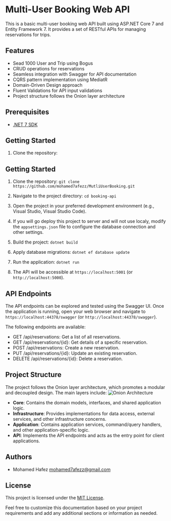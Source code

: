 # Multi-User Booking Web API

This is a basic multi-user booking web API built using ASP.NET Core 7 and Entity Framework 7. It provides a set of RESTful APIs for managing reservations for trips.

## Features

- Sead 1000 User and Trip using Bogus
- CRUD operations for reservations
- Seamless integration with Swagger for API documentation
- CQRS pattern implementation using MediatR
- Domain-Driven Design approach
- Fluent Validations for API input validations
- Project structure follows the Onion layer architecture

## Prerequisites

- [.NET 7 SDK](https://dotnet.microsoft.com/download/dotnet/7.0)

## Getting Started

1. Clone the repository:

## Getting Started

1. Clone the repository: 
`git clone https://github.com/mohamed7afezz/MutliUserBooking.git`

2. Navigate to the project directory:
`cd booking-api`

3. Open the project in your preferred development environment (e.g., Visual Studio, Visual Studio Code).

4. If you will go deploy this project to server and will not use localy, modify the `appsettings.json` file to configure the database connection and other settings.

5. Build the project:
`dotnet build`

6. Apply database migrations:
`dotnet ef database update`

7. Run the application:
`dotnet run`

8. The API will be accessible at `https://localhost:5001` (or `http://localhost:5000`).

## API Endpoints

The API endpoints can be explored and tested using the Swagger UI. Once the application is running, open your web browser and navigate to `https://localhost:44378/swagger` (or `http://localhost:44378/swagger`).

The following endpoints are available:

- GET /api/reservations: Get a list of all reservations.
- GET /api/reservations/{id}: Get details of a specific reservation.
- POST /api/reservations: Create a new reservation.
- PUT /api/reservations/{id}: Update an existing reservation.
- DELETE /api/reservations/{id}: Delete a reservation.

## Project Structure

The project follows the Onion layer architecture, which promotes a modular and decoupled design. The main layers include:
![Onion Architecture](https://www.clarity-ventures.com/portals/0/images/articles/888/onion-arch.jpg)

- **Core**: Contains the domain models, interfaces, and shared application logic.
- **Infrastructure**: Provides implementations for data access, external services, and other infrastructure concerns.
- **Application**: Contains application services, command/query handlers, and other application-specific logic.
- **API**: Implements the API endpoints and acts as the entry point for client applications.

## Authors

- Mohamed Hafez <mohamed7afezz@gmail.com>

## License

This project is licensed under the [MIT License](LICENSE).

Feel free to customize this documentation based on your project requirements and add any additional sections or information as needed.
